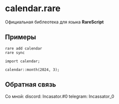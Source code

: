 # calendar.rare
Официальная библеотека для языка **RareScript**
## Примеры
```
rare add calendar
rare sync
```
```
import calendar;

calendar::month(2024, 3);
```
## Обратная связь 
Со мной: 
  discord: Incasator.#0
  telegram: Incassator_0


